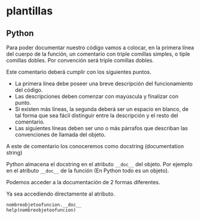 # plantillas

## Python
Para poder documentar nuestro código vamos a colocar, en la primera línea del cuerpo de la función, un comentario con triple comillas simples, o tiple comillas dobles. Por convención será triple comillas dobles.

Este comentario deberá cumplir con los siguientes puntos.

- La primera línea debe poseer una breve descripción del funcionamiento del código.
- Las descripciones deben comenzar con mayúscula y finalizar con punto.
- Si existen más líneas, la segunda deberá ser un espacio en blanco, de tal forma que sea fácil distinguir entre la descripción y el resto del comentario.
- Las siguientes líneas deben ser uno o más párrafos que describan las convenciones de llamada del objeto.

A este de comentario los conoceremos como docstring (documentation string)

Python almacena el docstring en el atributo ``__doc__`` del objeto. Por ejemplo en el atributo ``__doc__`` de la función (En Python todo es un objeto).

Podemos acceder a la documentación de 2 formas diferentes.

Ya sea accediendo directamente al atributo.

~~~
nombreobjetoofuncion.__doc__
help(nombreobjetoofuncion)
~~~
